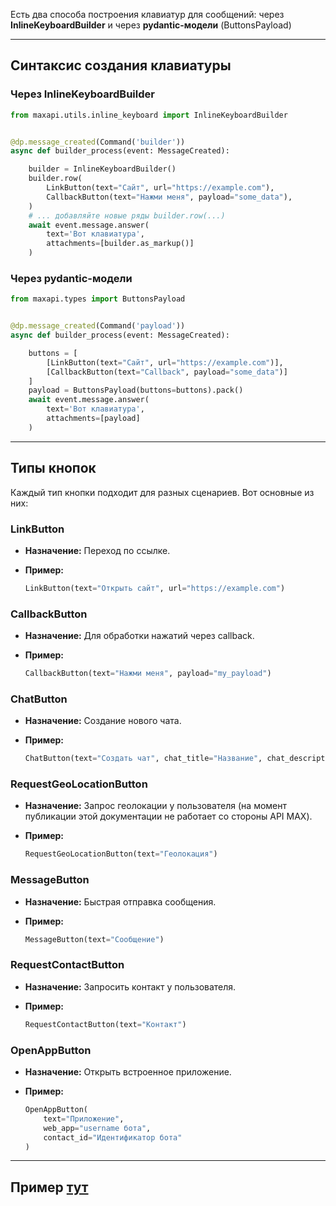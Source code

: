 Есть два способа построения клавиатур для сообщений: через **InlineKeyboardBuilder** и через **pydantic-модели** (ButtonsPayload)

---

## Синтаксис создания клавиатуры

### Через InlineKeyboardBuilder

```python
from maxapi.utils.inline_keyboard import InlineKeyboardBuilder


@dp.message_created(Command('builder'))
async def builder_process(event: MessageCreated):

    builder = InlineKeyboardBuilder()
    builder.row(
        LinkButton(text="Сайт", url="https://example.com"),
        CallbackButton(text="Нажми меня", payload="some_data"),
    )
    # ... добавляйте новые ряды builder.row(...)
    await event.message.answer(
        text='Вот клавиатура',
        attachments=[builder.as_markup()]
    )
```

### Через pydantic-модели

```python
from maxapi.types import ButtonsPayload


@dp.message_created(Command('payload'))
async def builder_process(event: MessageCreated):

    buttons = [
        [LinkButton(text="Сайт", url="https://example.com")],
        [CallbackButton(text="Callback", payload="some_data")]
    ]
    payload = ButtonsPayload(buttons=buttons).pack()
    await event.message.answer(
        text='Вот клавиатура',
        attachments=[payload]
    )
```

---

## Типы кнопок

Каждый тип кнопки подходит для разных сценариев. Вот основные из них:

### LinkButton

* **Назначение:** Переход по ссылке.
* **Пример:**

  ```python
  LinkButton(text="Открыть сайт", url="https://example.com")
  ```

### CallbackButton

* **Назначение:** Для обработки нажатий через callback.
* **Пример:**

  ```python
  CallbackButton(text="Нажми меня", payload="my_payload")
  ```

### ChatButton

* **Назначение:** Создание нового чата.
* **Пример:**

  ```python
  ChatButton(text="Создать чат", chat_title="Название", chat_description="Описание")
  ```

### RequestGeoLocationButton

* **Назначение:** Запрос геолокации у пользователя (на момент публикации этой документации не работает со стороны API MAX).
* **Пример:**

  ```python
  RequestGeoLocationButton(text="Геолокация")
  ```

### MessageButton

* **Назначение:** Быстрая отправка сообщения.
* **Пример:**

  ```python
  MessageButton(text="Сообщение")
  ```

### RequestContactButton

* **Назначение:** Запросить контакт у пользователя.
* **Пример:**

  ```python
  RequestContactButton(text="Контакт")
  ```

### OpenAppButton

* **Назначение:** Открыть встроенное приложение.
* **Пример:**

  ```python
  OpenAppButton(
      text="Приложение",
      web_app="username бота",
      contact_id="Идентификатор бота"
  )
  ```

---

## Пример [тут](https://github.com/love-apples/maxapi/blob/main/examples/keyboard/main.py)